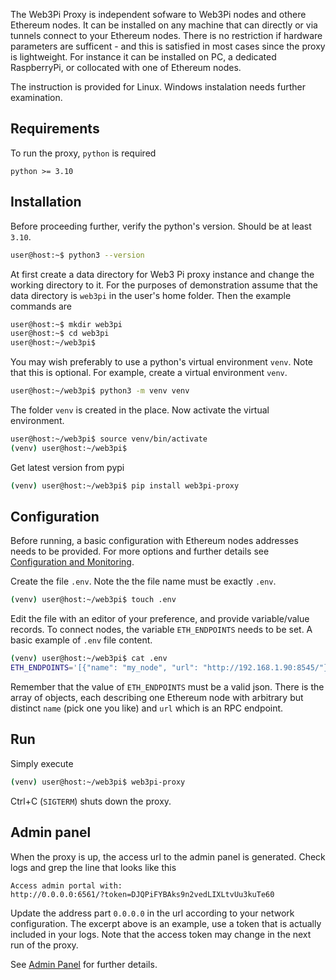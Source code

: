The Web3Pi Proxy is independent sofware to Web3Pi nodes and othere Ethereum nodes.
It can be installed on any machine that can directly or via tunnels 
connect to your Ethereum nodes. 
There is no restriction if hardware parameters are sufficent - 
and this is satisfied in most cases since the proxy is lightweight.
For instance it can be installed on PC, a dedicated 
RaspberryPi, or collocated with one of Ethereum nodes.

The instruction is provided for Linux. 
Windows instalation needs further examination.

## Requirements

To run the proxy, `python` is required

```
python >= 3.10
```

## Installation

Before proceeding further, verify the python's version. Should be at least `3.10`.

```bash
user@host:~$ python3 --version
```

At first create a data directory for Web3 Pi proxy instance and change the working directory to it.
For the purposes of demonstration assume that the data directory is `web3pi` in the user's home folder.
Then the example commands are

```bash
user@host:~$ mkdir web3pi
user@host:~$ cd web3pi
user@host:~/web3pi$
```

You may wish preferably to use a python's virtual environment `venv`. 
Note that this is optional.
For example, create a virtual environment `venv`.
```bash
user@host:~/web3pi$ python3 -m venv venv
```

The folder `venv` is created in the place. Now activate the virtual environment.

```bash
user@host:~/web3pi$ source venv/bin/activate
(venv) user@host:~/web3pi$
```

Get latest version from pypi

```bash
(venv) user@host:~/web3pi$ pip install web3pi-proxy
```

## Configuration

Before running, a basic configuration with Ethereum nodes addresses needs to be provided.
For more options and further details see [Configuration and Monitoring](configuration.md#ethereum-nodes).

Create the file `.env`. Note the the file name must be exactly `.env`.

```bash
(venv) user@host:~/web3pi$ touch .env
```

Edit the file with an editor of your preference, and provide variable/value records.
To connect nodes, the variable `ETH_ENDPOINTS` needs to be set.
A basic example of `.env` file content.

```bash
(venv) user@host:~/web3pi$ cat .env
ETH_ENDPOINTS='[{"name": "my_node", "url": "http://192.168.1.90:8545/"}]'
```

Remember that the value of `ETH_ENDPOINTS` must be a valid json. 
There is the array of objects, each describing one Ethereum node with 
arbitrary but distinct `name` (pick one you like) and `url` which is an RPC endpoint.

## Run

Simply execute

```bash
(venv) user@host:~/web3pi$ web3pi-proxy
```

Ctrl+C (`SIGTERM`) shuts down the proxy.

## Admin panel

When the proxy is up, the access url to the admin panel is generated.
Check logs and grep the line that looks like this
```
Access admin portal with:
http://0.0.0.0:6561/?token=DJQPiFYBAks9n2vedLIXLtvUu3kuTe60
```
Update the address part `0.0.0.0` in the url according to your network configuration.
The excerpt above is an example, use a token that is actually included in your logs.
Note that the access token may change in the next run of the proxy.

See [Admin Panel](admin.md) for further details.